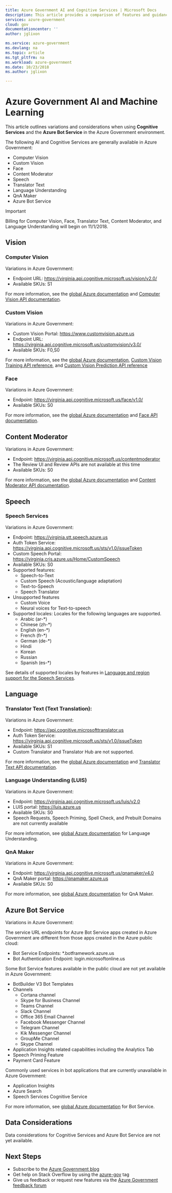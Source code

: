 ```yaml
---
title: Azure Government AI and Cognitive Services | Microsoft Docs
description: This article provides a comparison of features and guidance on developing applications for Azure Government
services: azure-government
cloud: gov
documentationcenter: ''
author: jglixon

ms.service: azure-government
ms.devlang: na
ms.topic: article
ms.tgt_pltfrm: na
ms.workload: azure-government
ms.date: 10/23/2018
ms.author: jglixon

---
```

# Azure Government AI and Machine Learning

This article outlines variations and considerations when using **Cognitive Services** and the **Azure Bot Service** in the Azure Government environment.

The following AI and Cognitive Services are generally available in Azure Government: 

- Computer Vision
- Custom Vision
- Face
- Content Moderator
- Speech
- Translator Text
- Language Understanding
- QnA Maker
- Azure Bot Service


> [!IMPORTANT]
> Billing for Computer Vision, Face, Translator Text, Content Moderator, and Language Understanding will begin on 11/1/2018.

## Vision

### Computer Vision

Variations in Azure Government:

- Endpoint URL: https://virginia.api.cognitive.microsoft.us/vision/v2.0/
- Available SKUs: S1

For more information, see the [global Azure documentation](../cognitive-services/computer-vision/index.yml) and [Computer Vision API documentation](https://westus.dev.cognitive.microsoft.com/docs/services/5adf991815e1060e6355ad44/operations/56f91f2e778daf14a499e1fa).

### Custom Vision

Variations in Azure Government:

- Custom Vision Portal: https://www.customvision.azure.us
- Endpoint URL: https://virginia.api.cognitive.microsoft.us/customvision/v3.0/
- Available SKUs: F0,S0

For more information, see the [global Azure documentation](https://go.microsoft.com/fwlink/?linkid=848046), [Custom Vision Training API reference](https://go.microsoft.com/fwlink/?linkid=865445), and [Custom Vision Prediction API reference](https://go.microsoft.com/fwlink/?linkid=865446)
 
### Face

Variations in Azure Government:

- Endpoint: https://virginia.api.cognitive.microsoft.us/face/v1.0/
- Available SKUs: S0

For more information, see the [global Azure documentation](../cognitive-services/face/index.yml) and [Face API documentation](https://westus.dev.cognitive.microsoft.com/docs/services/563879b61984550e40cbbe8d/operations/563879b61984550f30395236).

## Content Moderator

Variations in Azure Government:

- Endpoint: https://virginia.api.cognitive.microsoft.us/contentmoderator
- The Review UI and Review APIs are not available at this time
- Available SKUs: S0
 
For more information, see the [global Azure documentation](../cognitive-services/content-moderator/overview.md) and [Content Moderator API documentation](https://westus.dev.cognitive.microsoft.com/docs/services/57cf753a3f9b070c105bd2c1/operations/57cf753a3f9b070868a1f66c).

## Speech

### Speech Services

Variations in Azure Government:

- Endpoint:  https://virginia.stt.speech.azure.us
- Auth Token Service: https://virginia.api.cognitive.microsoft.us/sts/v1.0/issueToken 
- Custom Speech Portal: https://virginia.cris.azure.us/Home/CustomSpeech
- Available SKUs: S0
- Supported features:
  - Speech-to-Text 
  - Custom Speech (Acoustic/language adaptation)
  - Text-to-Speech 
  - Speech Translator
- Unsupported features
  - Custom Voice
  - Neural voices for Text-to-speech
- Supported locales: 
  Locales for the following languages are supported. 
  - Arabic (ar-*)
  - Chinese (zh-*)
  - English (en-*)
  - French (fr-*)
  - German (de-*)
  - Hindi
  - Korean
  - Russian
  - Spanish (es-*)

See details of supported locales by features in [Language and region support for the Speech Services](https://docs.microsoft.com/azure/cognitive-services/speech-service/language-support).

## Language
 
### Translator Text (Text Translation): 

Variations in Azure Government:

- Endpoint:  https://api.cognitive.microsofttranslator.us
- Auth Token Service: https://virginia.api.cognitive.microsoft.us/sts/v1.0/issueToken
- Available SKUs: S1
- Custom Translator and Translator Hub are not supported.
 
For more information, see the [global Azure documentation](../cognitive-services/translator/translator-info-overview.md) and [Translator Text API documentation](https://docs.microsoft.com/azure/cognitive-services/Translator/reference/v3-0-reference).

### Language Understanding (LUIS)

Variations in Azure Government:

- Endpoint: https://virginia.api.cognitive.microsoft.us/luis/v2.0
- LUIS portal: https://luis.azure.us
- Available SKUs: S0
- Speech Requests, Speech Priming, Spell Check, and Prebuilt Domains are not currently available

For more information, see [global Azure documentation](../cognitive-services/luis/what-is-luis.md) for Language Understanding.

### QnA Maker

Variations in Azure Government:

- Endpoint: https://virginia.api.cognitive.microsoft.us/qnamaker/v4.0
- QnA Maker portal: https://qnamaker.azure.us
- Available SKUs: S0

For more information, see [global Azure documentation](https://github.com/MicrosoftDocs/azure-docs/blob/master/articles/cognitive-services/QnAMaker/Overview/overview.md) for QnA Maker.

## Azure Bot Service

Variations in Azure Government:

The service URL endpoints for Azure Bot Service apps created in Azure Government are different from those apps created in the Azure public cloud:

- Bot Service Endpoints:	*.botframework.azure.us
- Bot Authentication Endpoint: login.microsoftonline.us

Some Bot Service features available in the public cloud are not yet available in Azure Government:
- BotBuilder V3 Bot Templates
- Channels
  - Cortana channel
  - Skype for Business Channel
  - Teams Channel
  - Slack Channel
  - Office 365 Email Channel
  - Facebook Messenger Channel
  - Telegram Channel
  - Kik Messenger Channel
  - GroupMe Channel
  - Skype Channel
- Application Insights related capabilities including the Analytics Tab 
- Speech Priming Feature
- Payment Card Feature

Commonly used services in bot applications that are currently unavailable in Azure Government:
- Application Insights
- Azure Search
- Speech Services Cognitive Service

For more information, see [global Azure documentation](https://aka.ms/botdocs/) for Bot Service.

## Data Considerations

Data considerations for Cognitive Services and Azure Bot Service are not yet available. 

## Next Steps
* Subscribe to the [Azure Government blog](https://blogs.msdn.microsoft.com/azuregov/)
* Get help on Stack Overflow by using the [azure-gov](https://stackoverflow.com/questions/tagged/azure-gov) tag
* Give us feedback or request new features via the [Azure Government feedback forum](https://feedback.azure.com/forums/558487-azure-government) 
